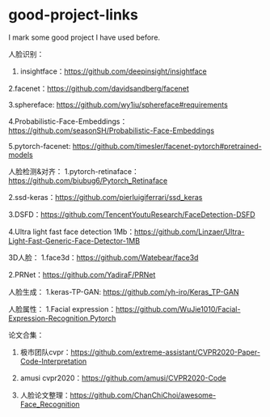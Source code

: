 # good-project-links
I mark some good project I have used before.

人脸识别：
1. insightface：https://github.com/deepinsight/insightface

2.facenet：https://github.com/davidsandberg/facenet

3.sphereface: https://github.com/wy1iu/sphereface#requirements

4.Probabilistic-Face-Embeddings：https://github.com/seasonSH/Probabilistic-Face-Embeddings

5.pytorch-facenet: https://github.com/timesler/facenet-pytorch#pretrained-models


人脸检测&对齐：
1.pytorch-retinaface：https://github.com/biubug6/Pytorch_Retinaface

2.ssd-keras：https://github.com/pierluigiferrari/ssd_keras

3.DSFD：https://github.com/TencentYoutuResearch/FaceDetection-DSFD

4.Ultra light fast face detection 1Mb：https://github.com/Linzaer/Ultra-Light-Fast-Generic-Face-Detector-1MB


3D人脸：
1.face3d：https://github.com/Watebear/face3d

2.PRNet：https://github.com/YadiraF/PRNet


人脸生成：
1.keras-TP-GAN: https://github.com/yh-iro/Keras_TP-GAN


人脸属性：
1.Facial expression：https://github.com/WuJie1010/Facial-Expression-Recognition.Pytorch


论文合集：
1.  极市团队cvpr：https://github.com/extreme-assistant/CVPR2020-Paper-Code-Interpretation

2. amusi cvpr2020：https://github.com/amusi/CVPR2020-Code

3. 人脸论文整理：https://github.com/ChanChiChoi/awesome-Face_Recognition
